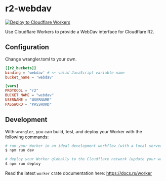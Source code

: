 # r2-webdav

[![Deploy to Cloudflare Workers](https://deploy.workers.cloudflare.com/button)](https://deploy.workers.cloudflare.com/?url=https://github.com/abersheeran/r2-webdav)

Use Cloudflare Workers to provide a WebDav interface for Cloudflare R2.

## Configuration

Change wrangler.toml to your own.

```toml
[[r2_buckets]]
binding = 'webdav' # <~ valid JavaScript variable name
bucket_name = 'webdav'

[vars]
PROTOCOL = "r2"
BUCKET_NAME = "webdav"
USERNAME = "USERNAME"
PASSWORD = "PASSWORD"
```

## Development

With `wrangler`, you can build, test, and deploy your Worker with the following commands:

```sh
# run your Worker in an ideal development workflow (with a local server, file watcher & more)
$ npm run dev

# deploy your Worker globally to the Cloudflare network (update your wrangler.toml file for configuration)
$ npm run deploy
```

Read the latest `worker` crate documentation here: https://docs.rs/worker
